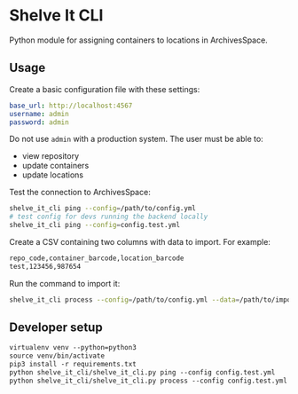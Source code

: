 # Shelve It CLI

Python module for assigning containers to locations in ArchivesSpace.

## Usage

Create a basic configuration file with these settings:

```yml
base_url: http://localhost:4567
username: admin
password: admin
```

Do not use `admin` with a production system. The user must be able to:

- view repository
- update containers
- update locations

Test the connection to ArchivesSpace:

```bash
shelve_it_cli ping --config=/path/to/config.yml
# test config for devs running the backend locally
shelve_it_cli ping --config=config.test.yml
```

Create a CSV containing two columns with data to import. For example:

```txt
repo_code,container_barcode,location_barcode
test,123456,987654
```

Run the command to import it:

```bash
shelve_it_cli process --config=/path/to/config.yml --data=/path/to/import.csv
```

## Developer setup

```txt
virtualenv venv --python=python3
source venv/bin/activate
pip3 install -r requirements.txt
python shelve_it_cli/shelve_it_cli.py ping --config config.test.yml
python shelve_it_cli/shelve_it_cli.py process --config config.test.yml --data barcodes.csv
```
